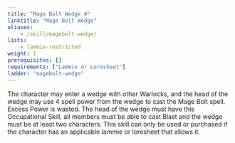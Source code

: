 ```yaml
---
title: "Mage Bolt Wedge #"
linktitle: "Mage Bolt Wedge"
aliases:
    - /skill/magebolt-wedge/
lists:
    - lammie-restricted
weight: 1
prerequisites: []
requirements: ["Lammie or Loresheet"]
ladder: "magebolt-wedge"
---
```

The character may enter a wedge with other Warlocks, and the head of the wedge may use 4 spell power from the wedge to cast the Mage Bolt spell. Excess Power is wasted. The head of the wedge must have this Occupational Skill, all members must be able to cast Blast and the wedge must be at least two characters. This skill can only be used or purchased if the character has an applicable lammie or loresheet that allows it.
